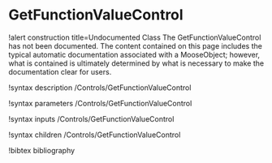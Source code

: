 <!-- MOOSE Documentation Stub: Remove this when content is added. -->

# GetFunctionValueControl

!alert construction title=Undocumented Class
The GetFunctionValueControl has not been documented. The content contained on this page includes the
typical automatic documentation associated with a MooseObject; however, what is contained is
ultimately determined by what is necessary to make the documentation clear for users.

!syntax description /Controls/GetFunctionValueControl

!syntax parameters /Controls/GetFunctionValueControl

!syntax inputs /Controls/GetFunctionValueControl

!syntax children /Controls/GetFunctionValueControl

!bibtex bibliography
